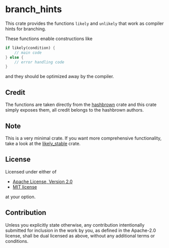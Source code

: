 # branch_hints
This crate provides the functions `likely` and `unlikely` that work as compiler hints for branching.

These functions enable constructions like
```rust
if likely(condition) {
    // main code
} else {
    // error handling code
}
```
and they should be optimized away by the compiler.

## Credit
The functions are taken directly from the [hashbrown](https://crates.io/crates/hashbrown) crate and this crate simply exposes them, all credit belongs to the hashbrown authors.

## Note
This is a very minimal crate. If you want more comprehensive functionality, take a look at the [likely_stable](https://crates.io/crates/likely_stable) crate.

## License

Licensed under either of

 * [Apache License, Version 2.0](http://www.apache.org/licenses/LICENSE-2.0)
 * [MIT license](http://opensource.org/licenses/MIT)

at your option.

## Contribution

Unless you explicitly state otherwise, any contribution intentionally submitted
for inclusion in the work by you, as defined in the Apache-2.0 license, shall be
dual licensed as above, without any additional terms or conditions.
